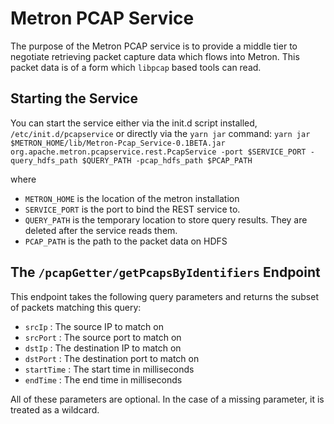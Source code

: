 # Metron PCAP Service

The purpose of the Metron PCAP service is to provide a middle tier to
negotiate retrieving packet capture data which flows into Metron.  This
packet data is of a form which `libpcap` based tools can read.

## Starting the Service

You can start the service either via the init.d script installed,
`/etc/init.d/pcapservice` or directly via the `yarn jar` command:
`yarn jar $METRON_HOME/lib/Metron-Pcap_Service-0.1BETA.jar org.apache.metron.pcapservice.rest.PcapService -port $SERVICE_PORT -query_hdfs_path $QUERY_PATH -pcap_hdfs_path $PCAP_PATH`

where
* `METRON_HOME` is the location of the metron installation
* `SERVICE_PORT` is the port to bind the REST service to.
* `QUERY_PATH` is the temporary location to store query results.  They are deleted after the service reads them.
* `PCAP_PATH` is the path to the packet data on HDFS

## The `/pcapGetter/getPcapsByIdentifiers` Endpoint

This endpoint takes the following query parameters and returns the subset of
packets matching this query:
* `srcIp` : The source IP to match on
* `srcPort` : The source port to match on
* `dstIp` : The destination IP to match on
* `dstPort` : The destination port to match on
* `startTime` : The start time in milliseconds
* `endTime` : The end time in milliseconds

All of these parameters are optional.  In the case of a missing
parameter, it is treated as a wildcard.
